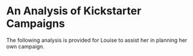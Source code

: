 # An Analysis of Kickstarter Campaigns
The following analysis is provided for Louise to assist her in planning her own campaign.

